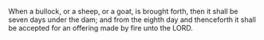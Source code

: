 When a bullock, or a sheep, or a goat, is brought forth, then it shall be seven days under the dam; and from the eighth day and thenceforth it shall be accepted for an offering made by fire unto the LORD.
